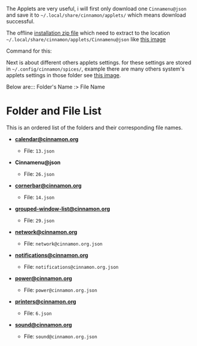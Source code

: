 The Applets are very useful, i will first only download one ```Cinnamenu@json``` and save it to ```~/.local/share/cinnamon/applets/``` which means download successful.

The offline [installation zip file](Cinnamenu@json.tar.gz) which need to extract to the location ```~/.local/share/cinnamon/applets/Cinnamenu@json``` like [this image](images/2_cinnamenu_download.png)


Command for this:


Next is about different others applets settings. for these settings are stored in ```~/.config/cinnamon/spices/```, example there are many others system's applets settings in those folder see [this image](images/2_b_applets_settings.png).

Below are:::
Folder's Name :> File Name

# Folder and File List

This is an ordered list of the folders and their corresponding file names.

- **calendar@cinnamon.org**  
   - File: `13.json`

- **Cinnamenu@json**  
   - File: `26.json`

- **cornerbar@cinnamon.org**  
   - File: `14.json`

- **grouped-window-list@cinnamon.org**  
   - File: `29.json`

- **network@cinnamon.org**  
   - File: `network@cinnamon.org.json`

- **notifications@cinnamon.org**  
   - File: `notifications@cinnamon.org.json`

- **power@cinnamon.org**  
   - File: `power@cinnamon.org.json`

- **printers@cinnamon.org**  
   - File: `6.json`

- **sound@cinnamon.org**  
   - File: `sound@cinnamon.org.json`
